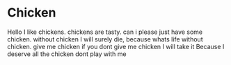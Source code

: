 # Chicken
Hello I like chickens. 
chickens are tasty.
can i please just have some chicken. 
without chicken I will surely die, because whats life without chicken. 
give me chicken
if you dont give me chicken 
I will take it 
Because I deserve all the chicken
dont play with me
